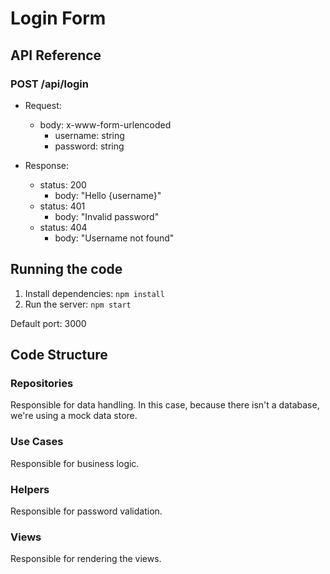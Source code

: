 # Login Form

## API Reference

### POST /api/login    
* Request:    
  * body: x-www-form-urlencoded       
    * username: string    
    * password: string    
    
* Response:
  * status: 200
    * body: "Hello {username}"
  * status: 401
    * body: "Invalid password"
  * status: 404
    * body: "Username not found"

## Running the code
1. Install dependencies: `npm install`
2. Run the server: `npm start`

Default port: 3000

## Code Structure
### Repositories
Responsible for data handling. In this case, because there isn't a database, we're using a mock data store. 
### Use Cases
Responsible for business logic.
### Helpers
Responsible for password validation.
### Views
Responsible for rendering the views.
